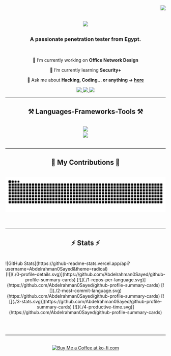 <img align="right" src="https://visitor-badge.laobi.icu/badge?page_id=Abdelrahman0Sayed.Abdelrahman0Sayed" />

<h1 align="center">
    <img src="https://readme-typing-svg.herokuapp.com/?font=Righteous&size=35&center=true&vCenter=true&width=500&height=70&duration=4000&lines=Hi+There!+👋;+I'm+AxLucifer!;" />
</h1>

<h3 align="center">A passionate penetration tester from Egypt.</h3>

<br/>

<div align="center">
 
🔭 I’m currently working on **Office Network Design**
 
🌱 I’m currently learning **Security+**

💬 Ask me about **Hacking, Coding... or anything -> [here](https://github.com/Abdelrahman0Sayed/Abdelrahman0Sayed/issues/4)**


 </div>
 
<div align="center"> 
  <a href="mailto:abdelrahmansayed880@gmail.com">
    <img src="https://img.shields.io/badge/Gmail-333333?style=for-the-badge&logo=gmail&logoColor=red" />
  </a>
  <a href="https://www.linkedin.com/in/abdelrahman-sayed-94aa62248/" target="_blank">
    <img src="https://img.shields.io/badge/LinkedIn-0077B5?style=for-the-badge&logo=linkedin&logoColor=white" target="_blank" />
  </a>
  <a href="https://Abdelrahman0Sayed.github.io" target="_blank">
     <img src="https://img.shields.io/badge/Portfolio-FF5722?style=for-the-badge&logo=safari&logoColor=white" target="_blank" /> 
  </a>
</div>

 <hr/>
 
<h2 align="center">⚒️ Languages-Frameworks-Tools ⚒️</h2>
<br/>
<div align="center">
    <img src="https://skillicons.dev/icons?i=bootstrap,html,css,visualstudio,vscode,github,git" /><br>
    <img src="https://skillicons.dev/icons?i=python,javascript,cpp,c,bash,powershell,mysql,linux,replit" />
</div>

<br/>
<hr/>

<div align="center">
  <h2>🐍 My Contributions 🐍</h2>
  <br>
  <img alt="my contributions" src="https://raw.githubusercontent.com/Abdelrahman0Sayed/Abdelrahman0Sayed/output/github-contribution-grid-snake-dark.svg" />
  <br/><br/><br/>
</div>

<hr/>

<h2 align="center">⚡ Stats ⚡</h2>
<br>
![GitHub Stats](https://github-readme-stats.vercel.app/api?username=Abdelrahman0Sayed&theme=radical)
<div align=center>
    [![](./0-profile-details.svg)](https://github.com/Abdelrahman0Sayed/github-profile-summary-cards)
    [![](./1-repos-per-language.svg)](https://github.com/Abdelrahman0Sayed/github-profile-summary-cards) [![](./2-most-commit-language.svg) (https://github.com/Abdelrahman0Sayed/github-profile-summary-cards)
    [![](./3-stats.svg)](https://github.com/Abdelrahman0Sayed/github-profile-summary-cards) [![](./4-productive-time.svg)](https://github.com/Abdelrahman0Sayed/github-profile-summary-cards)
 
</div>

<br/><br/>

<hr/>

<br/>

<div align="center">
<a href='https://ko-fi.com/axlucifer' target='_blank'><img height='64' style='border:0px;height:64px;' src='https://storage.ko-fi.com/cdn/kofi1.png?v=3' border='0' alt='Buy Me a Coffee at ko-fi.com' /></a>
</div>

<br/>
